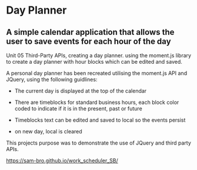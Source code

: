 # Day Planner

## A simple calendar application that allows the user to save events for each hour of the day 

Unit 05 Third-Party APIs, creating a day planner. using the moment.js library to create a day planner with hour blocks which can be edited and saved.


A personal day planner has been recreated utilising the moment.js API and JQuery, using the following guidlines:

* The current day is displayed at the top of the calendar 

* There are timeblocks for standard business hours, each block color coded to indicate if it is in the present, past or future

* Timeblocks text can be edited and saved to local so the events persist

* on new day, local is cleared

This projects purpose was to demonstrate the use of JQuery and third party APIs.

https://sam-bro.github.io/work_scheduler_SB/ 